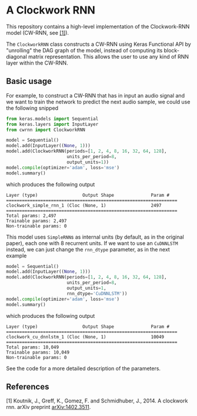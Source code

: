 # A Clockwork RNN #

This repository contains a high-level implementation of the Clockwork-RNN model (CW-RNN, see [[1]](https://arxiv.org/abs/1402.3511)). 

The `ClockworkRNN` class constructs a CW-RNN using Keras Functional API by "unrolling" the DAG graph of the model, instead of computing its block-diagonal matrix representation. This allows the user to use any kind of RNN layer within the CW-RNN.

## Basic usage

For example, to construct a CW-RNN that has in input an audio signal and we want to train the network to predict the next audio sample, we could use the following snipped
```python
from keras.models import Sequential
from keras.layers import InputLayer
from cwrnn import ClockworkRNN

model = Sequential()
model.add(InputLayer((None, 1)))
model.add(ClockworkRNN(periods=[1, 2, 4, 8, 16, 32, 64, 128],
                       units_per_period=8, 
                       output_units=1))
model.compile(optimizer='adam', loss='mse')
model.summary()
```
which produces the following output
```
Layer (type)                 Output Shape              Param #   
=================================================================
clockwork_simple_rnn_1 (Cloc (None, 1)                 2497      
=================================================================
Total params: 2,497
Trainable params: 2,497
Non-trainable params: 0
```


This model uses `SimpleRNN`s as internal units (by default, as in the original paper), each one with 8 recurrent units. If we want to use an `CuDNNLSTM` instead, we can just change the `rnn_dtype` parameter, as in the next example
```python
model = Sequential()
model.add(InputLayer((None, 1)))
model.add(ClockworkRNN(periods=[1, 2, 4, 8, 16, 32, 64, 128], 
                       units_per_period=8, 
                       output_units=1, 
                       rnn_dtype='CuDNNLSTM'))
model.compile(optimizer='adam', loss='mse')
model.summary()
```
which produces the following output
```
Layer (type)                 Output Shape              Param #   
=================================================================
clockwork_cu_dnnlstm_1 (Cloc (None, 1)                 10049     
=================================================================
Total params: 10,049
Trainable params: 10,049
Non-trainable params: 0
```

See the code for a more detailed description of the parameters.


## References ##

[1] Koutnik, J., Greff, K., Gomez, F. and Schmidhuber, J., 2014. A clockwork rnn. arXiv preprint [arXiv:1402.3511](https://arxiv.org/abs/1402.3511).